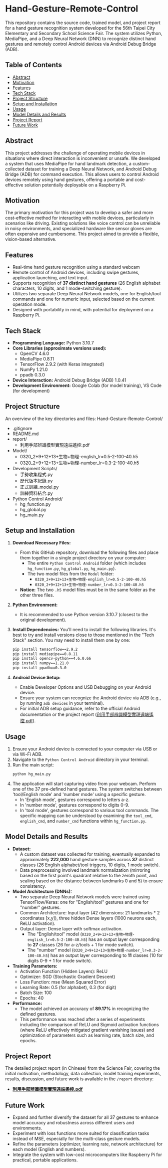 # Hand-Gesture-Remote-Control
This repository contains the source code, trained model, and project report for a hand gesture recognition system developed for the 56th Taipei City Elementary and Secondary School Science Fair. The system utilizes Python, MediaPipe, and a Deep Neural Network (DNN) to recognize distinct hand gestures and remotely control Android devices via Android Debug Bridge (ADB).

## Table of Contents
* [Abstract](#abstract)
* [Motivation](#motivation)
* [Features](#features)
* [Tech Stack](#tech-stack)
* [Project Structure](#project-structure)
* [Setup and Installation](#setup-and-installation)
* [Usage](#usage)
* [Model Details and Results](#model-details-and-results)
* [Project Report](#project-report)
* [Future Work](#future-work)

## Abstract
This project addresses the challenge of operating mobile devices in situations where direct interaction is inconvenient or unsafe. We developed a system that uses MediaPipe for hand landmark detection, a custom-collected dataset for training a Deep Neural Network, and Android Debug Bridge (ADB) for command execution. This allows users to control Android devices remotely using hand gestures, offering a portable and cost-effective solution potentially deployable on a Raspberry Pi.

## Motivation
The primary motivation for this project was to develop a safer and more cost-effective method for interacting with mobile devices, particularly in scenarios like driving. Existing solutions like voice control can be unreliable in noisy environments, and specialized hardware like sensor gloves are often expensive and cumbersome. This project aimed to provide a flexible, vision-based alternative.

## Features
- Real-time hand gesture recognition using a standard webcam
- Remote control of Android devices, including swipe gestures, application launching, and text input.
- Supports recognition of **37 distinct hand gestures** (26 English alphabet characters, 10 digits, and 1 mode-switching gesture).
- Utilizes two separate Deep Neural Network models, one for English/tool commands and one for numeric input, selected based on the current operation mode.
- Designed with portability in mind, with potential for deployment on a Raspberry Pi.

## Tech Stack
- **Programming Language:** Python 3.10.7
- **Core Libraries (approximate versions used):**
    - OpenCV 4.6.0
    - MediaPipe 0.8.11
    - TensorFlow 2.9.2 (with Keras integrated)
    - NumPy 1.21.0
    - ppadb 0.3.0
- **Device Interaction:** Android Debug Bridge (ADB) 1.0.41
- **Development Environment:** Google Colab (for model training), VS Code (for development)

## Project Structure
An overview of the key directories and files:
Hand-Gesture-Remote-Control/
- .gitignore
- README.md
- report/
  - 利用手部辨識模型實現遠端遙控.pdf
- Model/
  - 0320_2+9+12+13+生物+物理-english_lr=0.5-2-100-40.h5
  - 0320_2+9+12+13+生物+物理-number_lr=0.3-2-100-40.h5
- Development Scripts/
  - 手勢收集程式.py
  - 歷代版本紀錄.py
  - 正式訓練_model.py
  - 訓練資料結合.py
- Python Control Android/
  - hg_function.py
  - hg_global.py
  - hg_main.py

## Setup and Installation
1.  **Download Necessary Files:**
    - From this GitHub repository, download the following files and place them together in a single project directory on your computer:
        - The entire `Python Control Android` folder (which includes `hg_function.py`, `hg_global.py`, `hg_main.py`).
        - The two model files from the `Model` folder:
            - `0320_2+9+12+13+生物+物理-english_lr=0.5-2-100-40.h5`
            - `0320_2+9+12+13+生物+物理-number_lr=0.3-2-100-40.h5`
    - **Notice:** The two `.h5` model files must be in the same folder as the other three files.

2.  **Python Environment:**
    - It is recommended to use Python version 3.10.7 (closest to the original development).

3.  **Install Dependencies:**
    You'll need to install the following libraries. It's best to try and install versions close to those mentioned in the "Tech Stack" section. You may need to install them one by one:
    ```bash
    pip install tensorflow==2.9.2
    pip install mediapipe==0.8.11
    pip install opencv-python==4.6.0.66
    pip install numpy==1.21.0
    pip install ppadb==0.3.0
    ```

4.  **Android Device Setup:**
    - Enable Developer Options and USB Debugging on your Android device.
    - Ensure your system can recognize the Android device via ADB (e.g., by running `adb devices` in your terminal).
    - For initial ADB setup guidance, refer to the official Android documentation or the project report ([利用手部辨識模型實現遠端遙控.pdf](./report/利用手部辨識模型實現遠端遙控.pdf)).

## Usage
1.  Ensure your Android device is connected to your computer via USB or via Wi-Fi ADB.
2.  Navigate to the `Python Control Android` directory in your terminal.
3.  Run the main script:
    ```bash
    python hg_main.py
    ```
4.  The application will start capturing video from your webcam. Perform one of the 37 pre-defined hand gestures. The system switches between 'tool/English mode' and 'number mode' using a specific gesture.
    - In 'English mode', gestures correspond to letters a-z.
    - In 'number mode', gestures correspond to digits 0-9.
    - In 'tool mode', gestures correspond to various tool commands.
    The specific mapping can be understood by examining the `tool_cmd`, `english_cmd`, and `number_cmd` functions within `hg_function.py`.

## Model Details and Results
- **Dataset:**
    - A custom dataset was collected for training, eventually expanded to approximately **222,000** hand gesture samples across **37** distinct classes (26 English alphabet/tool triggers, 10 digits, 1 mode switch).
    - Data preprocessing involved landmark normalization (mirroring based on the first point's quadrant relative to the zeroth point, and scaling based on the distance between landmarks 0 and 5) to ensure consistency.
- **Model Architecture (DNNs):**
    - Two separate Deep Neural Network models were trained using TensorFlow/Keras: one for "English/tool" gestures and one for "number" gestures.
    - Common Architecture: Input layer (42 dimensions: 21 landmarks * 2 coordinates [x,y]), three hidden Dense layers (1000 neurons each, ReLU activation).
    - Output layer: Dense layer with softmax activation.
        - The "English/tool" model (`0320_2+9+12+13+生物+物理-english_lr=0.5-2-100-40.h5`) has an output layer corresponding to **27** classes (26 for a-z/tools + 1 for mode switch).
        - The "number" model (`0320_2+9+12+13+生物+物理-number_lr=0.3-2-100-40.h5`) has an output layer corresponding to **11** classes (10 for digits 0-9 + 1 for mode switch).
- **Training Parameters:**
    - Activation Function (Hidden Layers): ReLU
    - Optimizer: SGD (Stochastic Gradient Descent)
    - Loss Function: mse (Mean Squared Error)
    - Learning Rate: 0.5 (for alphabet), 0.3 (for digit)
    - Batch Size: 100
    - Epochs: 40
- **Performance:**
    - The model achieved an accuracy of **89.17%** in recognizing the defined gestures.
    - This performance was reached after a series of experiments including the comparison of ReLU and Sigmoid activation functions (where ReLU effectively mitigated gradient vanishing issues) and optimization of parameters such as learning rate, batch size, and epochs.

## Project Report
The detailed project report (in Chinese) from the Science Fair, covering the initial motivation, methodology, data collection, model training experiments, results, discussion, and future work is available in the `/report` directory:

- **[利用手部辨識模型實現遠端遙控.pdf](./report/利用手部辨識模型實現遠端遙控.pdf)**

## Future Work
- Expand and further diversify the dataset for all 37 gestures to enhance model accuracy and robustness across different users and environments.
- Experiment with loss functions more suited for classification tasks instead of MSE, especially for the multi-class gesture models.
- Refine the parameters (optimizer, learning rate, network architecture) for each model (English and numbers).
- Integrate the system with low-cost microcomputers like Raspberry Pi for practical, portable applications.
